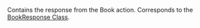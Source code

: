  Contains the response from the Book action.
Corresponds to the [BookResponse Class](https://msdn.microsoft.com/library/microsoft.crm.sdk.messages.bookresponse.aspx).
